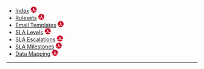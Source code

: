 - [Index](servicedesk-process-automation) [![Broadcom](../posts/images/broadcom.png "Broadcom")][1]
- [Rulesets](servicedesk-process-automation-rulesets) [![Broadcom](../posts/images/broadcom.png "Broadcom")][2]
- [Email Templates](servicedesk-process-automation-email-templates) [![Broadcom](../posts/images/broadcom.png "Broadcom")][3]
- [SLA Levels](servicedesk-process-automation-sla-levels) [![Broadcom](../posts/images/broadcom.png "Broadcom")][4]
- [SLA Escalations](servicedesk-process-automation-sla-escalations) [![Broadcom](../posts/images/broadcom.png "Broadcom")][5]
- [SLA Milestones](servicedesk-process-automation-sla-milestones) [![Broadcom](../posts/images/broadcom.png "Broadcom")][6]
- [Data Mapping](servicedesk-process-automation-data-mapping) [![Broadcom](../posts/images/broadcom.png "Broadcom")][7]

---

[1]: (https://community.broadcom.com/symantecenterprise/viewdocument/servicedesk-process-automation-6?CommunityKey=04ead5e9-3643-4118-b853-afa5a58710c6&tab=librarydocuments)
[2]: (https://community.broadcom.com/symantecenterprise/viewdocument?DocumentKey=38d43279-4c4d-41ba-a244-3d84b5d17f65&amp;CommunityKey=04ead5e9-3643-4118-b853-afa5a58710c6&amp;tab=librarydocuments)
[3]: (https://community.broadcom.com/symantecenterprise/viewdocument?DocumentKey=63623bbd-e8f1-4a12-8c2e-269238849335&amp;CommunityKey=04ead5e9-3643-4118-b853-afa5a58710c6&amp;tab=librarydocuments)
[4]: (https://community.broadcom.com/symantecenterprise/viewdocument?DocumentKey=4b11433a-3c97-4f48-83bd-a67cf42a8b71&amp;CommunityKey=04ead5e9-3643-4118-b853-afa5a58710c6&amp;tab=librarydocuments)
[5]: (https://community.broadcom.com/symantecenterprise/viewdocument?DocumentKey=9593bfc5-f0ef-46ad-ba20-a877883d1949&amp;CommunityKey=04ead5e9-3643-4118-b853-afa5a58710c6&amp;tab=librarydocuments)
[6]: (https://community.broadcom.com/symantecenterprise/viewdocument?DocumentKey=3d6b7698-88d4-4c35-af34-04b6c13251e1&amp;CommunityKey=04ead5e9-3643-4118-b853-afa5a58710c6&amp;tab=librarydocuments)
[7]: (https://community.broadcom.com/symantecenterprise/viewdocument?DocumentKey=e0436f19-3519-4dea-9ca9-3dc4c73e7003&amp;CommunityKey=04ead5e9-3643-4118-b853-afa5a58710c6&amp;tab=librarydocuments)
